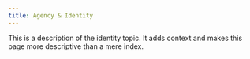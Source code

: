 ```yaml
---
title: Agency & Identity
---
```


This is a description of the identity topic. It adds context and makes this
page more descriptive than a mere index.
